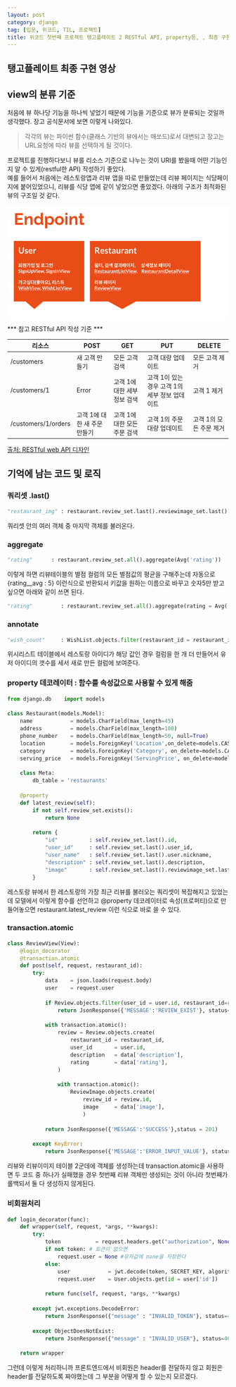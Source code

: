 ```yaml
---
layout: post
category: django
tag: [입문, 위코드, TIL, 프로젝트]
title: 위코드 첫번째 프로젝트 탱고플레이트 2 RESTful API, property등, , 최종 구현 영상
---
```


## 탱고플레이트 최종 구현 영상


## view의 분류 기준

처음에 뷰 하나당 기능을 하나씩 넣었기 때문에 기능을 기준으로 뷰가 분류되는 것일까 생각했다. 
장고 공식문서에 보면 이렇게 나와있다.

> 각각의 뷰는 파이썬 함수(클래스 기반의 뷰에서는 매쏘드)로서 대변되고 장고는 URL요청에 따라 뷰를 선택하게 될 것이다.

프로젝트를 진행하다보니 뷰를 리소스 기준으로 나누는 것이 URI를 봤을때 어떤 기능인 지 알 수 있게(restful한 API) 작성하기 좋았다.  
예를 들어서 처음에는 레스토랑앱과 리뷰 앱을 따로 만들었는데 리뷰 페이지는 식당페이지에 붙어있었으니, 리뷰를 식당 앱에 같이 넣었으면 좋았겠다. 아래의 구조가 최적화된 뷰의 구조일 것 같다. 

![추천 엔드포인트](/public/img/view_endpoint.png)

*** 참고 RESTful API 작성 기준 ***

<table>
  <thead>
    <tr>
      <th>리소스</th>
      <th>POST</th>
      <th>GET</th>
      <th>PUT</th>
      <th>DELETE</th>
    </tr>
  </thead>
  <tbody>
    <tr>
      <td>/customers</td>
      <td>새 고객 만들기</td>
      <td>모든 고객 검색</td>
      <td>고객 대량 업데이트</td>
      <td>모든 고객 제거</td>
    </tr>
    <tr>
      <td>/customers/1</td>
      <td>Error</td>
      <td>고객 1에 대한 세부 정보 검색</td>
      <td>고객 1이 있는 경우 고객 1의 세부 정보 업데이트</td>
      <td>고객 1 제거</td>
    </tr>
    <tr>
      <td>/customers/1/orders</td>
      <td>고객 1에 대한 새 주문 만들기</td>
      <td>고객 1에 대한 모든 주문 검색</td>
      <td>고객 1의 주문 대량 업데이트</td>
      <td>고객 1의 모든 주문 제거</td>
    </tr>
  </tbody>
</table>

[출처: RESTful web API 디자인](https://docs.microsoft.com/ko-kr/azure/architecture/best-practices/api-design)

## 기억에 남는 코드 및 로직 

### 쿼리셋 .last()
```python
"restaurant_img" : restaurant.review_set.last().reviewimage_set.last().image,
```
쿼리셋 안의 여러 객체 중 마지막 객체를 불러온다.

### aggregate
```python
"rating"      : restaurant.review_set.all().aggregate(Avg('rating'))
```
이렇게 하면 리뷰테이블의 별점 컬럼의 모든 별점값의 평균을 구해주는데 자동으로 {rating__avg : 5} 이런식으로 반환되서 키값을 원하는 이름으로 바꾸고 숫자5만 받고 싶으면 아래와 같이 쓰면 된다. 

```python
"rating"         : restaurant.review_set.all().aggregate(rating = Avg('rating'))['rating']
```

### annotate
```python
"wish_count"     : WishList.objects.filter(restaurant_id = restaurant_id).annotate(cnt=Count('user_id')).count(),
```
위시리스트 테이블에서 레스토랑 아이디가 해당 값인 경우 컬럼을 한 개 더 만들어서 유저 아이디의 갯수를 세서 새로 만든 컬럼에 보여준다.

### property 데코레이터 : 함수를 속성값으로 사용할 수 있게 해줌 
```python
from django.db    import models

class Restaurant(models.Model):
    name            = models.CharField(max_length=45)
    address         = models.CharField(max_length=100)
    phone_number    = models.CharField(max_length=50, null=True)
    location        = models.ForeignKey('Location',on_delete=models.CASCADE)
    category        = models.ForeignKey('Category', on_delete=models.CASCADE)
    serving_price   = models.ForeignKey('ServingPrice', on_delete=models.CASCADE)

    class Meta:
        db_table = 'restaurants'
    
    @property
    def latest_review(self):
        if not self.review_set.exists():
            return None

        return {
            "id"          : self.review_set.last().id,
            "user_id"     : self.review_set.last().user_id,
            "user_name"   : self.review_set.last().user.nickname,
            "description" : self.review_set.last().description,
            "image"       : self.review_set.last().reviewimage_set.last().image
        }
```
레스토랑 뷰에서 한 레스토랑의 가장 최근 리뷰를 불러오는 쿼리셋이 복잡해지고 있었는데 모델에서 이렇게 함수를 선언하고 
@property 데코레이터로 속성(프로퍼티)으로 만들어놓으면 restaurant.latest_review 이런 식으로 바로 쓸 수 있다.

### transaction.atomic
```python
class ReviewView(View):
    @login_decorator
    @transaction.atomic
    def post(self, request, restaurant_id):
        try:
            data    = json.loads(request.body)
            user    = request.user

            if Review.objects.filter(user_id = user.id, restaurant_id=restaurant_id).exists():
                return JsonResponse({'MESSAGE':'REVIEW_EXIST'}, status=400)

            with transaction.atomic():
                review = Review.objects.create(
                    restaurant_id = restaurant_id,
                    user_id       = user.id,
                    description   = data['description'],
                    rating        = data['rating'],
                )

                with transaction.atomic():
                    ReviewImage.objects.create(
                        review_id = review.id,
                        image     = data['image'],
                        )

            return JsonResponse({'MESSAGE':'SUCCESS'},status = 201)
    
        except KeyError:
            return JsonResponse({'MESSAGE':'ERROR_INPUT_VALUE'}, status=404) 
```
리뷰와 리뷰이미지 테이블 2군데에 객체를 생성하는데 transaction.atomic을 사용하면 두 코드 중 하나가 실패했을 경우 첫번째 리뷰 객체만 생성되는 것이 아니라 첫번째가 롤백되서 둘 다 생성하지 않게된다. 


### 비회원처리

```python
def login_decorator(func):
    def wrapper(self, request, *args, **kwargs):
        try:
            token           = request.headers.get("authorization", None)
            if not token: # 토큰이 없으면 
                request.user = None #유저값에 none을 저장한다
            else:
                user            = jwt.decode(token, SECRET_KEY, algorithms='HS256')
                request.user    = User.objects.get(id = user['id'])

            return func(self, request, *args, **kwargs)

        except jwt.exceptions.DecodeError:
            return JsonResponse({"message" : "INVALID_TOKEN"}, status=400)

        except ObjectDoesNotExist:
            return JsonResponse({"message" : "INVALID_USER"}, status=400)

    return wrapper 

```
그런데 이렇게 처리하니까 프론트엔드에서 비회원은 header를 전달하지 않고 회원은 header를 전달하도록 짜야했는데 그 부분을 어떻게 할 수 있는지 모르겠다.